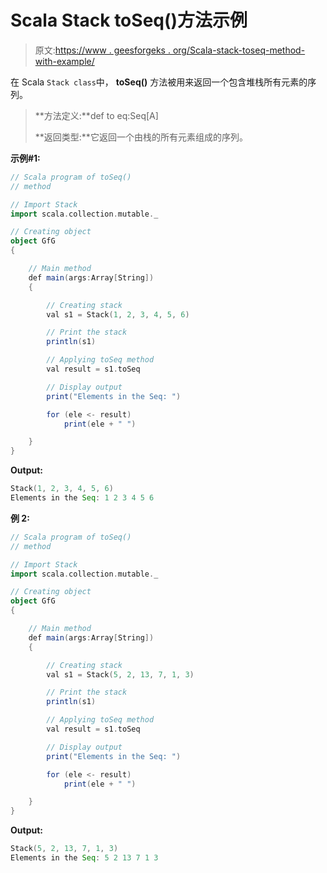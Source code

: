 # Scala Stack toSeq()方法示例

> 原文:[https://www . geesforgeks . org/Scala-stack-toseq-method-with-example/](https://www.geeksforgeeks.org/scala-stack-toseq-method-with-example/)

在 Scala `Stack class`中， **toSeq()** 方法被用来返回一个包含堆栈所有元素的序列。

> **方法定义:**def to eq:Seq[A]
> 
> **返回类型:**它返回一个由栈的所有元素组成的序列。

**示例#1:**

```scala
// Scala program of toSeq() 
// method 

// Import Stack 
import scala.collection.mutable._

// Creating object 
object GfG 
{ 

    // Main method 
    def main(args:Array[String]) 
    { 

        // Creating stack
        val s1 = Stack(1, 2, 3, 4, 5, 6) 

        // Print the stack 
        println(s1) 

        // Applying toSeq method  
        val result = s1.toSeq

        // Display output 
        print("Elements in the Seq: ") 

        for (ele <- result)  
            print(ele + " ")  

    } 
} 
```

**Output:**

```scala
Stack(1, 2, 3, 4, 5, 6)
Elements in the Seq: 1 2 3 4 5 6

```

**例 2:**

```scala
// Scala program of toSeq() 
// method 

// Import Stack 
import scala.collection.mutable._

// Creating object 
object GfG 
{ 

    // Main method 
    def main(args:Array[String]) 
    { 

        // Creating stack
        val s1 = Stack(5, 2, 13, 7, 1, 3) 

        // Print the stack 
        println(s1) 

        // Applying toSeq method  
        val result = s1.toSeq

        // Display output 
        print("Elements in the Seq: ") 

        for (ele <- result)  
            print(ele + " ")  

    } 
} 
```

**Output:**

```scala
Stack(5, 2, 13, 7, 1, 3)
Elements in the Seq: 5 2 13 7 1 3

```